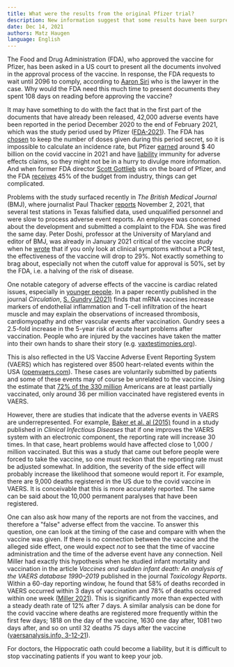 ```yaml
---
title: What were the results from the original Pfizer trial?
description: New information suggest that some results have been surpressed. 
date: Dec 14, 2021
authors: Matz Haugen
language: English
---
```


The Food and Drug Administration (FDA), who approved the vaccine for Pfizer, has been asked in a US court to present all the documents involved in the approval process of the vaccine. In response, the FDA requests to wait until 2096 to comply, according to [Aaron Siri](https://aaronsiri.substack.com/p/fda-doubles-down-asks-federal-judge) who is the lawyer in the case. Why would the FDA need this much time to present documents they spent 108 days on reading before approving the vaccine?


It may have something to do with the fact that in the first part of the documents that have already been released, 42,000 adverse events have been reported in the period December 2020 to the end of February 2021, which was the study period used by Pfizer ([FDA-2021](https://phmpt.org/wp-content/uploads/2021/11/5.3.6-postmarketing-experience.pdf)). The FDA has [chosen](https://trialsitenews.com/fdas-forced-hand-drops-pfizers-bombshell-safety-document/) to keep the number of doses given during this period secret, so it is impossible to calculate an incidence rate, but Pfizer [earned](https://www.fool.com/investing/2021/07/13/covid-19-vaccines-how-much-revenue-in-2021/) around $ 40 billion on the covid vaccine in 2021 and have [liability](https://aaronsiri.substack.com/p/covid-19-vaccine-manufacturers-can) immunity for adverse effects claims, so they might not be in a hurry to divulge more information. And when former FDA director [Scott Gottlieb](https://www.pfizer.com/people/leadership/board-of-directors/scott_gottlieb-md) sits on the board of Pfizer, and the FDA [receives](https://www.fda.gov/about-fda/fda-basics/fact-sheet-fda-glance) 45% of the budget from industry, things can get complicated. 

Problems with the study surfaced recently in *The British Medical Journal* (BMJ), where journalist Paul Thacker [reports](https://www.bmj.com/content/375/bmj.n2635) November 2, 2021, that several test stations in Texas falsified data, used unqualified personnel and were slow to process adverse event reports. An employee was concerned about the development and submitted a complaint to the FDA. She was fired the same day. Peter Doshi, professor at the University of Maryland and editor of BMJ, was already in January 2021 critical of the vaccine study when he [wrote](https://blogs.bmj.com/bmj/2021/01/04/peter-doshi-pfizer-and-modern-95-effective-vaccines-we-need-more-details-and-the-raw-data/) that if you only look at clinical symptoms without a PCR test, the effectiveness of the vaccine will drop to 29%. Not exactly something to brag about, especially not when the cutoff value for approval is 50%, set by the FDA, i.e. a halving of the risk of disease.

One notable category of adverse effects of the vaccine is cardiac related issues, especially in [younger people](https://openvaers.com/covid-data/myo-pericarditis). In a paper recently published in the journal *Circulation*, [S. Gundry (2021)](https://www.ahajournals.org/doi/10.1161/circ.144.suppl_1.10712) finds that mRNA vaccines increase markers of endothelial inflammation and T-cell infiltration of the heart muscle and may explain the observations of increased thrombosis, cardiomyopathy and other vascular events after vaccination. Gundry sees a 2.5-fold increase in the 5-year risk of acute heart problems after vaccination. People who are injured by the vaccines have taken the matter into their own hands to share their story (e.g. [vaxtestimonies.org](https://vaxtestimonies.org/en/)).

This is also reflected in the US Vaccine Adverse Event Reporting System (VAERS) which has registered over 8500 heart-related events within the USA ([openvaers.com](https://openvaers.com/covid-data)). These cases are voluntarily submitted by patients and some of these events may of course be unrelated to the vaccine. Using the estimate that [72% of the 330 million](https://ourworldindata.org/covid-vaccinations) Americans are at least partially vaccinated, only around 36 per million vaccinated have registered events in VAERS. 

However, there are studies that indicate that the adverse events in VAERS are underrepresented. For example, [Baker et al. al (2015)](https://www.ncbi.nlm.nih.gov/pmc/articles/PMC6642796/) found in a study published in *Clinical Infectious Diseases* that if one improves the VAERS system with an electronic component, the reporting rate will increase 30 times. In that case, heart problems would have affected close to 1,000 / million vaccinated. But this was a study that came out before people were forced to take the vaccine, so one must reckon that the reporting rate must be adjusted somewhat. In addition, the severity of the side effect will probably increase the likelihood that someone would report it. For example, there are 9,000 deaths registered in the US due to the covid vaccine in VAERS. It is conceivable that this is more accurately reported. The same can be said about the 10,000 permanent paralyses that have been registered. 

One can also ask how many of the reports are not from the vaccines, and therefore a "false" adverse effect from the vaccine. To answer this question, one can look at the timing of the case and compare with when the vaccine was given. If there is no connection between the vaccine and the alleged side effect, one would expect *not* to see that the time of vaccine administration and the time of the adverse event have any connection. Neil Miller had exactly this hypothesis when he studied infant mortality and vaccination in the article *Vaccines and sudden infant death: An analysis of the VAERS database 1990–2019* published in the journal *Toxicology Reports*. Within a 60-day reporting window, he found that 58% of deaths recorded in VAERS occurred within 3 days of vaccination and 78% of deaths occurred within one week ([Miller 2021](https://www.sciencedirect.com/science/article/pii/S2214750021001268)). This is significantly more than expected with a steady death rate of 12% after 7 days. A similar analysis can be done for the covid vaccine where deaths are registered more frequently within the first few days; 1818 on the day of the vaccine, 1630 one day after, 1081 two days after, and so on until 32 deaths 75 days after the vaccine ([vaersanalysis.info, 3-12-21](https://vaersanalysis.info/2021/12/11/vaers-summary-for-covid-19-vaccines-through-12-03-2021/)). 

For doctors, the Hippocratic oath could become a liability, but it is difficult to stop vaccinating patients if you want to keep your job.

